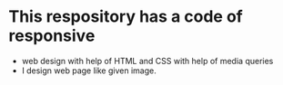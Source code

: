 # This respository has a code of responsive
 -  web design with help of HTML and CSS with help of media queries
 -  I design web page like given image.